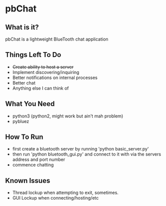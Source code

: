 # pbChat

## What is it?
pbChat is a lightweight BlueTooth chat application

## Things Left To Do
* ~~Create ability to host a server~~
* Implement discovering/inquiring
* Better notifications on internal processes
* Better chat
* Anything else I can think of

## What You Need
* python3 (python2, might work but ain't mah problem)
* pybluez

## How To Run
* first create a bluetooth server by running 'python basic_server.py'
* then run 'python bluetooth_gui.py' and connect to it with via the servers address and port number
* commence chatting

## Known Issues
* Thread lockup when attempting to exit, sometimes.
* GUI Lockup when connecting/hosting/etc
